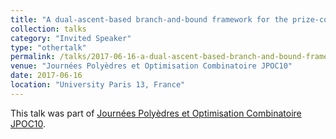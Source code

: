 ```yaml
---
title: "A dual-ascent-based branch-and-bound framework for the prize-collecting Steiner tree and related problems"
collection: talks
category: "Invited Speaker"
type: "othertalk"
permalink: /talks/2017-06-16-a-dual-ascent-based-branch-and-bound-framework-for-the-prize-collecting-steiner-tree-and-related-problems
venue: "Journées Polyèdres et Optimisation Combinatoire JPOC10"
date: 2017-06-16
location: "University Paris 13, France"
---
```


This talk was part of [Journées Polyèdres et Optimisation Combinatoire JPOC10](http://www.lamsade.dauphine.fr/~poc/jpoc10/programme.html).
